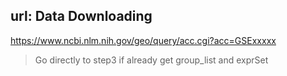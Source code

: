 ## url: Data Downloading

https://www.ncbi.nlm.nih.gov/geo/query/acc.cgi?acc=GSExxxxx

> Go directly to step3 if already get group_list and exprSet
